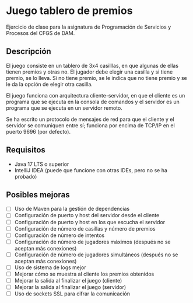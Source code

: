 # Juego tablero de premios

Ejercicio de clase para la asignatura de Programación de Servicios y Procesos del CFGS de DAM.

## Descripción

El juego consiste en un tablero de 3x4 casilllas, en que algunas de ellas tienen premios y otras no. El jugador debe
elegir una casilla y si tiene premio, se lo lleva. Si no tiene premio, se le indica que no tiene premio
y se le da la opción de elegir otra casilla.

El juego funciona con arquitectura cliente-servidor, en que el cliente es un programa que se ejecuta en la
consola de comandos y el servidor es un programa que se ejecuta en un servidor remoto.

Se ha escrito un protocolo de mensajes de red para que el cliente y el servidor se comuniquen entre sí; funciona
por encima de TCP/IP en el puerto 9696 (por defecto).

## Requisitos

* Java 17 LTS o superior
* IntelliJ IDEA (puede que funcione con otras IDEs, pero no se ha probado)

## Posibles mejoras

- [ ] Uso de Maven para la gestión de dependencias
- [ ] Configuración de puerto y host del servidor desde el cliente
- [ ] Configuración de puerto y host en los que escucha el servidor
- [ ] Configuración de número de casillas y número de premios
- [ ] Configuración de número de intentos
- [ ] Configuración de número de jugadores máximos (después no se aceptan más conexiones)
- [ ] Configuración de número de jugadores simultáneos (después no se aceptan más conexiones)
- [ ] Uso de sistema de logs mejor
- [ ] Mejorar cómo se muestra al cliente los premios obtenidos
- [ ] Mejorar la salida al finalizar el juego (cliente)
- [ ] Mejorar la salida al finalizar el juego (servidor)
- [ ] Uso de sockets SSL para cifrar la comunicación
